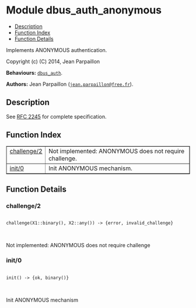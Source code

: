 

# Module dbus_auth_anonymous #
* [Description](#description)
* [Function Index](#index)
* [Function Details](#functions)

Implements ANONYMOUS authentication.

Copyright (c) (C) 2014, Jean Parpaillon

__Behaviours:__ [`dbus_auth`](dbus_auth.md).

__Authors:__ Jean Parpaillon ([`jean.parpaillon@free.fr`](mailto:jean.parpaillon@free.fr)).

<a name="description"></a>

## Description ##
See [RFC 2245](https://tools.ietf.org.md/rfc2245)
for complete specification.
<a name="index"></a>

## Function Index ##


<table width="100%" border="1" cellspacing="0" cellpadding="2" summary="function index"><tr><td valign="top"><a href="#challenge-2">challenge/2</a></td><td>Not implemented: ANONYMOUS does not require challenge.</td></tr><tr><td valign="top"><a href="#init-0">init/0</a></td><td>Init ANONYMOUS mechanism.</td></tr></table>


<a name="functions"></a>

## Function Details ##

<a name="challenge-2"></a>

### challenge/2 ###

<pre><code>
challenge(X1::binary(), X2::any()) -&gt; {error, invalid_challenge}
</code></pre>
<br />

Not implemented: ANONYMOUS does not require challenge

<a name="init-0"></a>

### init/0 ###

<pre><code>
init() -&gt; {ok, binary()}
</code></pre>
<br />

Init ANONYMOUS mechanism

